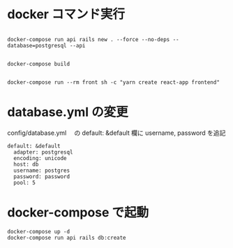 # docker コマンド実行

```

docker-compose run api rails new . --force --no-deps --database=postgresql --api

```

```

docker-compose build

```

```

docker-compose run --rm front sh -c "yarn create react-app frontend"

```

# database.yml の変更

config/database.yml 　の default: &default 欄に username, password を追記

```
default: &default
  adapter: postgresql
  encoding: unicode
  host: db
  username: postgres
  password: password
  pool: 5

```

# docker-compose で起動

```
docker-compose up -d
docker-compose run api rails db:create

```
